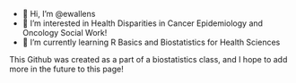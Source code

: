 - 👋 Hi, I’m @ewallens
- 👀 I’m interested in Health Disparities in Cancer Epidemiology and Oncology Social Work!
- 🌱 I’m currently learning R Basics and Biostatistics for Health Sciences

This Github was created as a part of a biostatistics class, and I hope to add more in the future to this page!
